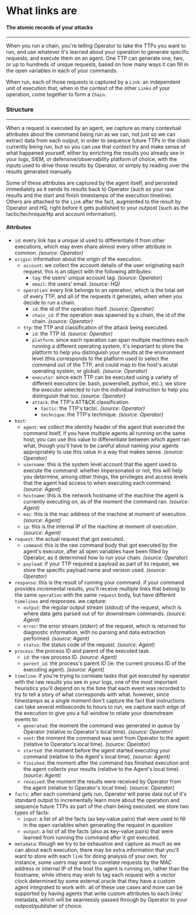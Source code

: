 # What links are

#### The atomic records of your attacks

---

When you run a chain, you're telling Operator to take the TTPs you want to run, and use whatever it's learned about your operation to generate specific requests, and execute them on an agent. One TTP can generate one, two, or up to hundreds of unique requests, based on how many ways it can fill in the open variables in each of your commands.

When run, each of those requests is captured by a `Link`: an independent unit of execution that, when in the context of the other `Links` of your operation, come together to form a `Chain`.

### Structure

---

When a request is executed by an agent, we capture as many contextual attributes about the command being run as we can, not just so we can extract data from each output, in order to sequence future TTPs in the chain currently being run, but so you can use that context try and make sense of what happened yourself, either by enriching the results you already see in your logs, SIEM, or defensive/observability platform of choice, with the inputs used to drive those results by Operator, or simply by reading over the results generated manually.

Some of these attributes are captured by the agent itself, and persisted immediately as it sends its results back to Operator (such as your raw results and the start and finish timestamps of the execution timeline). Others are attached to the `Link` after the fact, augmented to the result by Operator and HQ, right before it gets published to your outpost (such as the tactic/technique/ttp and account information).

#### Attributes

- `id`: every link has a unique id used to differentiate it from other executions, which may even share almost every other attribute in common. *(source: Operator)*
- `origin`: information about the origin of the execution.
    - `account`: we collect the account details of the user originating each request, this is an object with the following attributes:
        - `tag`: the users' unique account tag. *(source: Operator)*
        - `email`: the users' email. *(source: HQ)*
    - `operation`: every link belongs to an operation, which is the total set of every TTP, and all of the requests it generates, when when you decide to run a chain.
        - `id`: the id of the operation itself. *(source: Operator)*
        - `chain_id`: if the operation was spawned by a chain, the id of the chain. *(source: Operator)*
    - `ttp`: the TTP and classification of the attack being executed.
        - `id`: the TTP id. *(source: Operator)*
        - `platform`: since each operation can span multiple machines each running a different operating system, it's important to store the platform to help you distinguish your results at the environment level (this corresponds to the platform used to select the command out of the TTP, and could map to the host's acutal operating system, or global). *(source: Operator)*
        - `executor`: since each TTP can be executed using a variety of different executors (ie: bash, powershell, python, etc.), we store the executor selected to run the individual instruction to help you distinguish that too. *(source: Operator)*
        - `attack`: the TTP's ATT&CK classification.
            - `tactic`: the TTP's tactic. *(source: Operator)*
            - `technique`: the TTP's technique. *(source: Operator)*
- `host`:
    - `agent`: we collect the identity header of the agent that executed the command itself, if you have multiple agents all running on the same host, you can use this value to differentiate between which agent ran what, though you'll have to be careful about naming your agents appropriately to use this value in a way that makes sense. *(source: Operator)*
    - `username`: this is the system level account that the agent used to execute the command: whether impersonated or not, this will help you determine, among other things, the privileges and access levels that the agent had access to when executing each command. *(source: Agent)*
    - `hostname`: this is the network hostname of the machine the agent is currently executing on, as of the moment the command ran. *(source: Agent)*
    - `mac`: this is the mac address of the machine at moment of execution. *(source: Agent)*
    - `ip`: this is the internal IP of the machine at moment of execution. *(source: Agent)*
- `request`: the actual request that got executed.
    - `command`: this is the raw command body that got executed by the agent's executor, after all open variables have been filled by Operator, as it determined how to run your chain. *(source: Operator)*
    - `payload`: if your TTP required a payload as part of its request, we store the specific payload name and version used. *(source: Operator)*
- `response`: this is the result of running your command. if your command provides incremental results, you'll receive multiple links that belong to the same `operation` with the same `request` body, but have different `timelines` and responses. we capture:
    - `output`: the regular output stream (stdout) of the request, which is where data gets parsed out of for downstream commands. *(source: Agent)*
    - `error`: the error stream (stderr) of the request, which is returned for diagnostic information, with no parsing and data extraction performed. *(source: Agent)*
    - `status`: the status code of the request. *(source: Agent)*
- `process`: the process ID and parent of the executed task.
    - `id`: the raw process ID. *(source: Agent)*
    - `parent_id`: the process's parent ID (ie: the current process ID of the executing agent). *(source: Agent)*
- `timeline`: if you're trying to correlate tasks that got executed by operator with the raw results you see in your logs, one of the most important heuristics you'll depend on is the time that each event was recorded to try to tell a story of what corresponds with what. however, since timestamps as a single moment don't capture the fact that instructions can take several milliseconds to hours to run, we capture each edge of the execution to give you a full window to relate your downstream events to:
    - `generated`: the moment the command was generated in queue by Operator (relative to Operator's local time). *(source: Operator)*
    - `sent`: the moment the command was sent from Operator to the agent (relative to Operator's local time). *(source: Operator)*
    - `started`: the moment before the agent started executing your command (relative to the Agent's local time). *(source: Agent)*
    - `finished`: the moment after the command has finished execution and the agent collects your results (relative to the Agent's local time). *(source: Agent)*
    - `received`: the moment the results were received by Operator from the agent (relative to Operator's local time). *(source: Operator)*
- `facts`: after each command gets run, Operator will parse data out of it's standard output to incrementally learn more about the operation and sequence future TTPs as part of the chain being executed. we store two types of facts:
    - `input`: a list of all the facts (as key-value pairs) that were used to fill in the open variables when generating the request in question
    - `output`: a list of all the facts (also as key-value pairs) that were learned from running the command after it got executed.
- `metadata`: though we try to be exhaustive and capture as much as we can about each execution, there may be extra information that you'll want to store with each `link` for doing analysis of your own. for instance, some users may want to correlate requests by the MAC address or internal IP of the host the agent is running on, rather than the hostname, while others may wish to tag each request with a vector clock determined by some external oracle that they have a custom agent integrated to work with. all of these use cases and more can be supported by having agents that write custom attributes to each links' metadata, which will be seamlessly passed through by Operator to your outpost/publisher of choice.